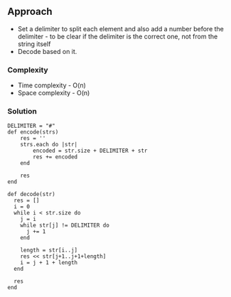 ## Approach
- Set a delimiter to split each element and also add a number before the delimiter - to be clear if the delimiter is the correct one, not from the string itself
- Decode based on it.

### Complexity
- Time complexity - O(n)
- Space complexity - O(n)

### Solution
```
DELIMITER = "#"
def encode(strs)
    res = ''
    strs.each do |str|
        encoded = str.size + DELIMITER + str
        res += encoded
    end

    res
end

def decode(str)
  res = []
  i = 0
  while i < str.size do
    j = i
    while str[j] != DELIMITER do
      j += 1
    end

    length = str[i..j]
    res << str[j+1..j+1+length]
    i = j + 1 + length
  end

  res
end
```
